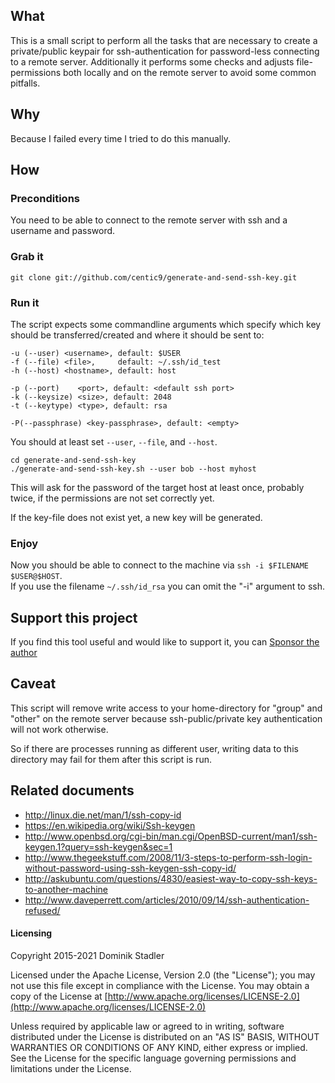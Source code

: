 ## What

This is a small script to perform all the tasks that are necessary to create a private/public keypair for 
ssh-authentication for password-less connecting to a remote server. Additionally it performs some checks and 
adjusts file-permissions both locally and on the remote server to avoid some common pitfalls.

## Why

Because I failed every time I tried to do this manually.

## How

### Preconditions

You need to be able to connect to the remote server with ssh and a username and password.

### Grab it

    git clone git://github.com/centic9/generate-and-send-ssh-key.git

### Run it

The script expects some commandline arguments which specify which key should be transferred/created and 
where it should be sent to:

    -u (--user) <username>, default: $USER
    -f (--file) <file>,     default: ~/.ssh/id_test
    -h (--host) <hostname>, default: host
     
    -p (--port)    <port>, default: <default ssh port>
    -k (--keysize) <size>, default: 2048
    -t (--keytype) <type>, default: rsa
    
    -P(--passphrase) <key-passphrase>, default: <empty>

You should at least set `--user`, `--file`, and `--host`.  

    cd generate-and-send-ssh-key
    ./generate-and-send-ssh-key.sh --user bob --host myhost

This will ask for the password of the target host at least once, probably twice, if the permissions are not set correctly yet.

If the key-file does not exist yet, a new key will be generated.

### Enjoy

Now you should be able to connect to the machine via ```ssh -i $FILENAME $USER@$HOST```.  
If you use the filename 
```~/.ssh/id_rsa``` you can omit the "-i" argument to ssh.

## Support this project

If you find this tool useful and would like to support it, you can [Sponsor the author](https://github.com/sponsors/centic9)

## Caveat

This script will remove write access to your home-directory for "group" and "other" on the remote server because 
ssh-public/private key authentication will not work otherwise.  

So if there are processes running as different user, 
writing data to this directory may fail for them after this script is run.

## Related documents

* http://linux.die.net/man/1/ssh-copy-id
* https://en.wikipedia.org/wiki/Ssh-keygen
* http://www.openbsd.org/cgi-bin/man.cgi/OpenBSD-current/man1/ssh-keygen.1?query=ssh-keygen&sec=1
* http://www.thegeekstuff.com/2008/11/3-steps-to-perform-ssh-login-without-password-using-ssh-keygen-ssh-copy-id/
* http://askubuntu.com/questions/4830/easiest-way-to-copy-ssh-keys-to-another-machine
* http://www.daveperrett.com/articles/2010/09/14/ssh-authentication-refused/

#### Licensing

   Copyright 2015-2021 Dominik Stadler

   Licensed under the Apache License, Version 2.0 (the "License");
   you may not use this file except in compliance with the License.
   You may obtain a copy of the License at [http://www.apache.org/licenses/LICENSE-2.0](http://www.apache.org/licenses/LICENSE-2.0)

   Unless required by applicable law or agreed to in writing, software
   distributed under the License is distributed on an "AS IS" BASIS,
   WITHOUT WARRANTIES OR CONDITIONS OF ANY KIND, either express or implied.
   See the License for the specific language governing permissions and
   limitations under the License.
